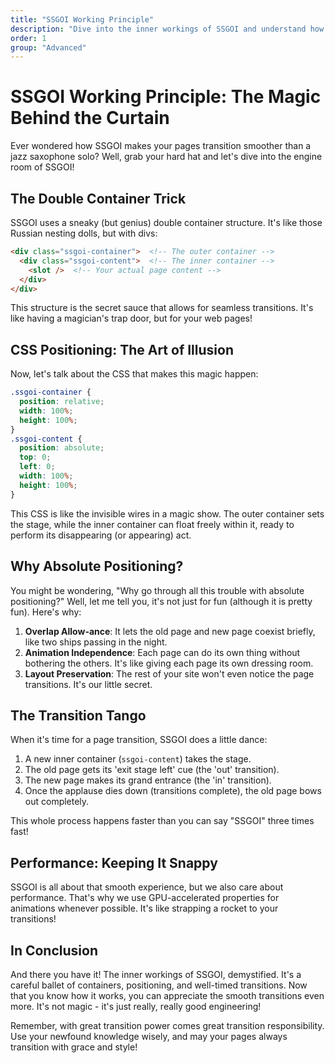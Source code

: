 ```yaml
---
title: "SSGOI Working Principle"
description: "Dive into the inner workings of SSGOI and understand how it achieves smooth page transitions"
order: 1
group: "Advanced"
---
```


# SSGOI Working Principle: The Magic Behind the Curtain

Ever wondered how SSGOI makes your pages transition smoother than a jazz saxophone solo? Well, grab your hard hat and let's dive into the engine room of SSGOI!

## The Double Container Trick

SSGOI uses a sneaky (but genius) double container structure. It's like those Russian nesting dolls, but with divs:

```html
<div class="ssgoi-container">  <!-- The outer container -->
  <div class="ssgoi-content">  <!-- The inner container -->
    <slot />  <!-- Your actual page content -->
  </div>
</div>
```

This structure is the secret sauce that allows for seamless transitions. It's like having a magician's trap door, but for your web pages!

## CSS Positioning: The Art of Illusion

Now, let's talk about the CSS that makes this magic happen:

```css
.ssgoi-container {
  position: relative;
  width: 100%;
  height: 100%;
}
.ssgoi-content {
  position: absolute;
  top: 0;
  left: 0;
  width: 100%;
  height: 100%;
}
```

This CSS is like the invisible wires in a magic show. The outer container sets the stage, while the inner container can float freely within it, ready to perform its disappearing (or appearing) act.

## Why Absolute Positioning?

You might be wondering, "Why go through all this trouble with absolute positioning?" Well, let me tell you, it's not just for fun (although it is pretty fun). Here's why:

1. **Overlap Allow-ance**: It lets the old page and new page coexist briefly, like two ships passing in the night.
2. **Animation Independence**: Each page can do its own thing without bothering the others. It's like giving each page its own dressing room.
3. **Layout Preservation**: The rest of your site won't even notice the page transitions. It's our little secret.

## The Transition Tango

When it's time for a page transition, SSGOI does a little dance:

1. A new inner container (`ssgoi-content`) takes the stage.
2. The old page gets its 'exit stage left' cue (the 'out' transition).
3. The new page makes its grand entrance (the 'in' transition).
4. Once the applause dies down (transitions complete), the old page bows out completely.

This whole process happens faster than you can say "SSGOI" three times fast!

## Performance: Keeping It Snappy

SSGOI is all about that smooth experience, but we also care about performance. That's why we use GPU-accelerated properties for animations whenever possible. It's like strapping a rocket to your transitions!

## In Conclusion

And there you have it! The inner workings of SSGOI, demystified. It's a careful ballet of containers, positioning, and well-timed transitions. Now that you know how it works, you can appreciate the smooth transitions even more. It's not magic - it's just really, really good engineering!

Remember, with great transition power comes great transition responsibility. Use your newfound knowledge wisely, and may your pages always transition with grace and style!
